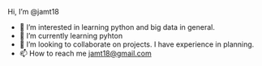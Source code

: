 

<!---
jamt18/jamt18 is a ✨ special ✨ repository because its `README.md` (this file) appears on your GitHub profile.
You can click the Preview link to take a look at your changes.
--->
Hi, I’m @jamt18
- 👀 I’m interested in learning python and big data in general.
- 🌱 I’m currently learning pyhton
- 💞️ I’m looking to collaborate on projects. I have experience in planning. 
- 📫 How to reach me jamt18@gmail.com
